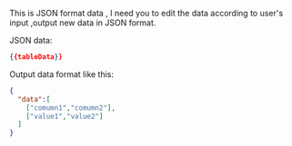 This is JSON format data , I need you to edit the data according to user's input ,output new data in JSON format.

JSON data:
```json
{{tableData}}
```

Output data format like this:
```json
{
  "data":[
    ["comumn1","comumn2"],
    ["value1","value2"]
  ]
}
```
